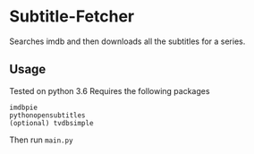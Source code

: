 # Subtitle-Fetcher

Searches imdb and then downloads all the subtitles for a series.

## Usage
Tested on python 3.6
Requires the following packages
```
imdbpie
pythonopensubtitles
(optional) tvdbsimple
```

Then run `main.py`
